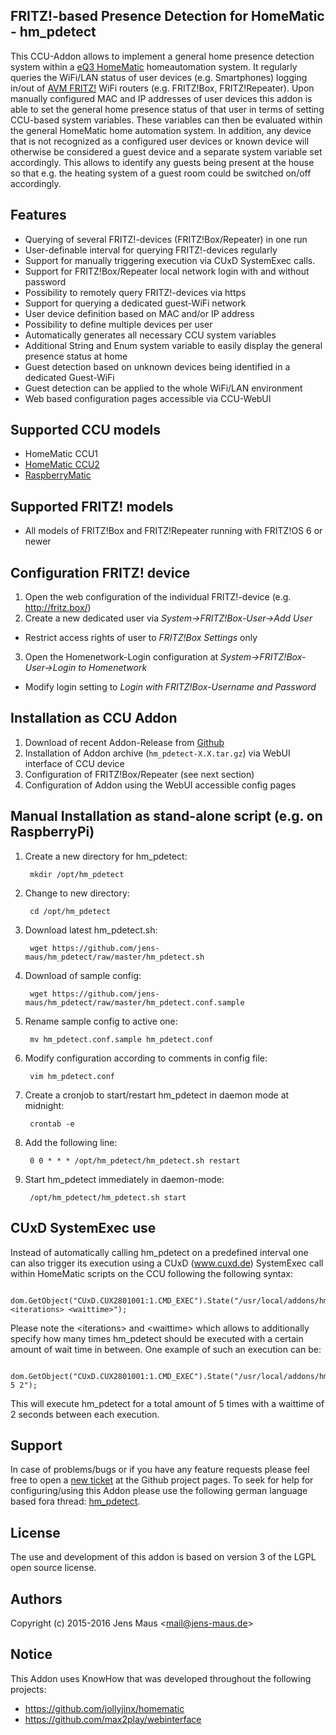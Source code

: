 ## FRITZ!-based Presence Detection for HomeMatic - hm_pdetect
This CCU-Addon allows to implement a general home presence detection system within a [eQ3 HomeMatic](http://www.homematic.com/) homeautomation system. It regularly queries the WiFi/LAN status of user devices (e.g. Smartphones) logging in/out of [AVM FRITZ!](http://www.avm.de/) WiFi routers (e.g. FRITZ!Box, FRITZ!Repeater). Upon manually configured MAC and IP addresses of user devices this addon is able to set the general home presence status of that user in terms of setting CCU-based system variables. These variables can then be evaluated within the general HomeMatic home automation system. In addition, any device that is not recognized as a configured user devices or known device will otherwise be considered a guest device and a separate system variable set accordingly. This allows to identify any guests being present at the house so that e.g. the heating system of a guest room could be switched on/off accordingly.

## Features
* Querying of several FRITZ!-devices (FRITZ!Box/Repeater) in one run
* User-definable interval for querying FRITZ!-devices regularly
* Support for manually triggering execution via CUxD SystemExec calls.
* Support for FRITZ!Box/Repeater local network login with and without password
* Possibility to remotely query FRITZ!-devices via https
* Support for querying a dedicated guest-WiFi network
* User device definition based on MAC and/or IP address
* Possibility to define multiple devices per user
* Automatically generates all necessary CCU system variables
* Additional String and Enum system variable to easily display the general presence status at home
* Guest detection based on unknown devices being identified in a dedicated Guest-WiFi
* Guest detection can be applied to the whole WiFi/LAN environment
* Web based configuration pages accessible via CCU-WebUI

## Supported CCU models
* HomeMatic CCU1
* [HomeMatic CCU2](http://www.eq-3.de/produkt-detail-zentralen-und-gateways/items/homematic-zentrale-ccu-2.html)
* [RaspberryMatic](http://homematic-forum.de/forum/viewtopic.php?f=56&t=26917)

## Supported FRITZ! models
* All models of FRITZ!Box and FRITZ!Repeater running with FRITZ!OS 6 or newer

## Configuration FRITZ! device
1. Open the web configuration of the individual FRITZ!-device (e.g. http://fritz.box/)
2. Create a new dedicated user via *System->FRITZ!Box-User->Add User*
  * Restrict access rights of user to *FRITZ!Box Settings* only
3. Open the Homenetwork-Login configuration at *System->FRITZ!Box-User->Login to Homenetwork*
  * Modify login setting to *Login with FRITZ!Box-Username and Password*

## Installation as CCU Addon
1. Download of recent Addon-Release from [Github](https://github.com/jens-maus/hm_pdetect/releases)
2. Installation of Addon archive (```hm_pdetect-X.X.tar.gz```) via WebUI interface of CCU device
3. Configuration of FRITZ!Box/Repeater (see next section)
4. Configuration of Addon using the WebUI accessible config pages

## Manual Installation as stand-alone script (e.g. on RaspberryPi)
1. Create a new directory for hm_pdetect:

        mkdir /opt/hm_pdetect

2. Change to new directory: 

        cd /opt/hm_pdetect

3. Download latest hm_pdetect.sh:

        wget https://github.com/jens-maus/hm_pdetect/raw/master/hm_pdetect.sh

4. Download of sample config:

        wget https://github.com/jens-maus/hm_pdetect/raw/master/hm_pdetect.conf.sample

5. Rename sample config to active one:

        mv hm_pdetect.conf.sample hm_pdetect.conf

6. Modify configuration according to comments in config file:

        vim hm_pdetect.conf

7. Create a cronjob to start/restart hm_pdetect in daemon mode at midnight:

        crontab -e

8. Add the following line:

        0 0 * * * /opt/hm_pdetect/hm_pdetect.sh restart

9. Start hm_pdetect immediately in daemon-mode:

        /opt/hm_pdetect/hm_pdetect.sh start


## CUxD SystemExec use
Instead of automatically calling hm_pdetect on a predefined interval one can also trigger its execution using a CUxD (www.cuxd.de) SystemExec call within HomeMatic scripts on the CCU following the following syntax:

        dom.GetObject("CUxD.CUX2801001:1.CMD_EXEC").State("/usr/local/addons/hm_pdetect/run.sh <iterations> <waittime>");
 
Please note the &lt;iterations&gt; and &lt;waittime&gt; which allows to additionally specify how many times hm_pdetect should be executed with a certain amount of wait time in between. One example of such an execution can be:

        dom.GetObject("CUxD.CUX2801001:1.CMD_EXEC").State("/usr/local/addons/hm_pdetect/run.sh 5 2");

This will execute hm_pdetect for a total amount of 5 times with a waittime of 2 seconds between each execution.

## Support
In case of problems/bugs or if you have any feature requests please feel free to open a [new ticket](https://github.com/jens-maus/hm_pdetect/issues) at the Github project pages. To seek for help for configuring/using this Addon please use the following german language based fora thread: [hm_pdetect](http://homematic-forum.de/forum/viewtopic.php?f=18&t=23907).

## License
The use and development of this addon is based on version 3 of the LGPL open source license.

## Authors
Copyright (c) 2015-2016 Jens Maus &lt;mail@jens-maus.de&gt;

## Notice
This Addon uses KnowHow that was developed throughout the following projects:
* https://github.com/jollyjinx/homematic
* https://github.com/max2play/webinterface
